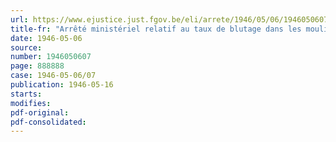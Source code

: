 ```yaml
---
url: https://www.ejustice.just.fgov.be/eli/arrete/1946/05/06/1946050607/justel
title-fr: "Arrêté ministériel relatif au taux de blutage dans les moulins à façon (abrogé par AM 30-11-1946, art. 3)"
date: 1946-05-06
source:
number: 1946050607
page: 888888
case: 1946-05-06/07
publication: 1946-05-16
starts:
modifies:
pdf-original:
pdf-consolidated:
---
```


